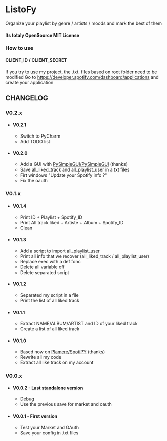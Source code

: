 # ListoFy

Organize your playlist by genre / artists / moods and mark the best of them

#### Its totaly OpenSource MIT License

### How to use

#### CLIENT_ID / CLIENT_SECRET

If you try to use my project, the .txt. files based on root folder need to be modified Go
to https://developer.spotify.com/dashboard/applications and create your application

## CHANGELOG

### V0.2.x

- #### V0.2.1
  - Switch to PyCharm
  - Add TODO list
- #### V0.2.0
  - Add a GUI with [PySimpleGUI/PySimpleGUI](https://github.com/PySimpleGUI/PySimpleGUI) (thanks)
  - Save all_liked_track and all_playlist_user in a txt files
  - Firt windows "Update your Spotify info ?"
  - Fix the oauth

### V0.1.x

- #### V0.1.4
    - Print ID + Playlist + Spotify_ID
    - Print All track liked + Artiste + Album + Spotify_ID
    - Clean
- #### V0.1.3
    - Add a script to import all_playlist_user
    - Print all info that we recover (all_liked_track / all_playlist_user)
    - Replace exec with a def fonc
    - Delete all variable off
    - Delete separated script
- #### V0.1.2
    - Separated my script in a file
    - Print the list of all liked track
- #### V0.1.1
    - Extract NAME/ALBUM/ARTIST and ID of your liked track
    - Create a list of all liked track
- #### V0.1.0
    - Based now on [Plamere/SpotiPY](https://github.com/plamere/spotipy) (thanks)
    - Rewrite all my code
    - Extract all like track on my account

### V0.0.x

- #### V0.0.2 - Last standalone version
    - Debug
    - Use the previous save for market and oauth
- #### V0.0.1 - First version
    - Test your Market and OAuth
    - Save your config in .txt files